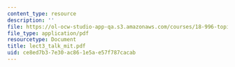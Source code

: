 ```yaml
---
content_type: resource
description: ''
file: https://ol-ocw-studio-app-qa.s3.amazonaws.com/courses/18-996-topics-in-theoretical-computer-science-internet-research-problems-spring-2002/ce8ed7b37e30ac861e5ae57f787cacab_lect3_talk_mit.pdf
file_type: application/pdf
resourcetype: Document
title: lect3_talk_mit.pdf
uid: ce8ed7b3-7e30-ac86-1e5a-e57f787cacab
---
```

